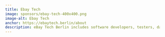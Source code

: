 ```yaml
---
title: Ebay Tech
image: sponsors/ebay-tech-400x400.png
image-alt: Ebay Tech
anchor: https://ebaytech.berlin/about
description: eBay Tech Berlin includes software developers, testers, data engineers & scientists as well as site operations teams from eBay Germany, eBay Kleinanzeigen, mobile.de and MOTOR-TALK. We build leading online platforms using the latest technologies and methods.
---
```






